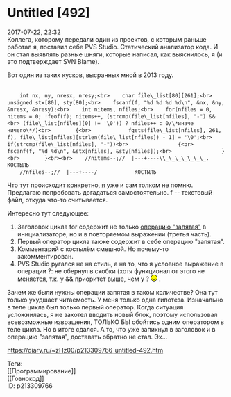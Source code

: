 Untitled [492]
===============

   
 2017-07-22, 22:32   
  Коллега, которому передали один из проектов, с которым раньше работал я, поставил себе PVS Studio. Статический анализатор кода. И он стал выявлять разные шняги, которые написал, как выяснилось, я (и это подтверждает SVN Blame).   
   
 Вот один из таких кусков, высранных мной в 2013 году.   
 
```
  
    int nx, ny, nresx, nresy;<br>    char file\_list[80][261];<br>    unsigned stx[80], sty[80];<br>    fscanf(f, "%d %d %d %d\n", &nx, &ny, &nresx, &nresy);<br>    int nitems, nfiles;<br>    for(nfiles = 0, nitems = 0; !feof(f); nitems++, (strcmp(file\_list[nfiles], "-") &&<br> (file\_list[nfiles][0] != '\0')) ? nfiles++ : 0/\*иначе ничего\*/)<br>        {<br>            fgets(file\_list[nfiles], 261, f), file\_list[nfiles][strlen(file\_list[nfiles]) - 1] = '\0';<br>            if(strcmp(file\_list[nfiles], "-"))<br>                {<br>                    fscanf(f, "%d %d\n", &stx[nfiles], &sty[nfiles]);<br>                }<br>        }<br><br>    //nitems--;//  |---+----\\_\_\_\_\_\_\_.    КОСТЫЛЬ  
    //nfiles--;//  |---+----/            КОСТЫЛЬ
```
   
   
 Что тут происходит конкретно, я уже и сам толком не помню. Предлагаю попробовать догадаться самостоятельно. f -- текстовый файл, откуда что-то считывается.   
   
 Интересно тут следующее:   
 1. Заголовок цикла for содержит не только  [операцию "запятая"](Операция%20запятая%20в%20Си%20Операция%20Факап)  в инициализаторе, но и в повторяемом выражении (третья часть).   
 2. Первый оператор цикла также содержит в себе операцию "запятая".   
 3. Комментарий с костылём смешной. Но почему-то закомментирован.   
 4. PVS Studio ругался не на стиль, а на то, что я условное выражение в операции ?: не обернул в скобки (хотя функционал от этого не меняется, т.к. у && приоритет выше, чем у ? ![:)](pics/3.gif) .   
   
 Зачем же были нужны операции запятая в таком количестве? Она тут только ухудшает читаемость. У меня только одна гипотеза. Изначально в теле цикла был только первый оператор. Когда ситуация усложнилась, я не захотел вводить новый блок, поэтому использовал всевозможные извращения, ТОЛЬКО БЫ обойтись одним оператором в теле цикла. Но в итоге сдался. А то, что уже запихнул в заголовок и в операцию "запятая", доставать обратно не стал. Эх...   
    
 <https://diary.ru/~zHz00/p213309766_untitled-492.htm>   
   
 Теги:   
 [[Программирование]]   
 [[Говнокод]]   
 ID: p213309766